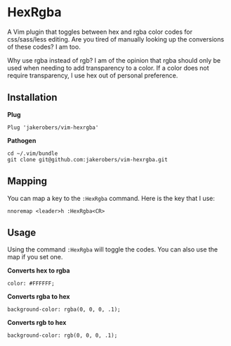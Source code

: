 # HexRgba

A Vim plugin that toggles between hex and rgba color codes for css/sass/less
editing. Are you tired of manually looking up the conversions of these codes?  I
am too.

Why use rgba instead of rgb? I am of the opinion that rgba should only be used
when needing to add transparency to a color. If a color does not require
transparency, I use hex out of personal preference.

## Installation

**Plug**

```
Plug 'jakerobers/vim-hexrgba'
```

**Pathogen**

```
cd ~/.vim/bundle
git clone git@github.com:jakerobers/vim-hexrgba.git
```

## Mapping

You can map a key to the `:HexRgba` command. Here is the key that I use:

```
nnoremap <leader>h :HexRgba<CR>
```

## Usage

Using the command `:HexRgba` will toggle the codes. You can also use the map if
you set one.

**Converts hex to rgba**

```
color: #FFFFFF;
```

**Converts rgba to hex**

```
background-color: rgba(0, 0, 0, .1);
```

**Converts rgb to hex**

```
background-color: rgb(0, 0, 0, .1);
```

